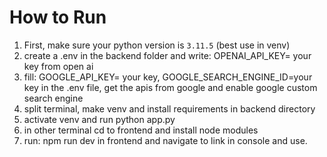 # How to Run

1. First, make sure your python version is `3.11.5` (best use in venv)
2. create a .env in the backend folder and write: OPENAI_API_KEY= your key from open ai
4. fill: GOOGLE_API_KEY= your key, GOOGLE_SEARCH_ENGINE_ID=your key in the .env file, get the apis from google and enable google custom search engine
5. split terminal, make venv and install requirements in backend directory
6. activate venv and run python app.py
7. in other terminal cd to frontend and install node modules
8. run: npm run dev in frontend and navigate to link in console and use.

